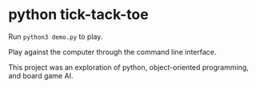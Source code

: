 # python tick-tack-toe
Run `python3 demo.py` to play.

Play against the computer through the command line interface.

This project was an exploration of python, object-oriented programming, and board game AI.





